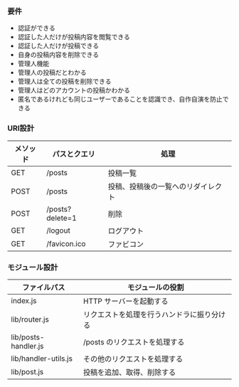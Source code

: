 ### 要件

- 認証ができる
- 認証した人だけが投稿内容を閲覧できる
- 認証した人だけが投稿できる
- 自身の投稿内容を削除できる
- 管理人機能
- 管理人の投稿だとわかる
- 管理人は全ての投稿を削除できる
- 管理人はどのアカウントの投稿かわかる
- 匿名であるけれども同じユーザーであることを認識でき、自作自演を防止できる


### URI設計

| メソッド           | パスとクエリ      |処理                           |
|------------------|------------------|------------------------------|
| GET              | /posts           | 投稿一覧                       |
| POST	           | /posts           | 投稿、投稿後の一覧へのリダイレクト |
| POST             | /posts?delete=1  | 削除                          |
| GET              | /logout          | ログアウト                     |
| GET              | /favicon.ico     | ファビコン                     |

### モジュール設計

| ファイルパス           | モジュールの役割                      |
|----------------------|-----------------------------------|
| index.js             | HTTP サーバーを起動する                |
| lib/router.js	       | リクエストを処理を行うハンドラに振り分ける |
| lib/posts-handler.js | /posts のリクエストを処理する          |
| lib/handler-utils.js | その他のリクエストを処理する            |
| lib/post.js          | 投稿を追加、取得、削除する              |
